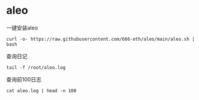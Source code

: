 # aleo


一键安装aleo
```
curl -o- https://raw.githubusercontent.com/666-eth/aleo/main/aleo.sh | bash 
```

查询日记
```
tail -f /root/aleo.log
```

查询前100日志
```
cat aleo.log | head -n 100
```
